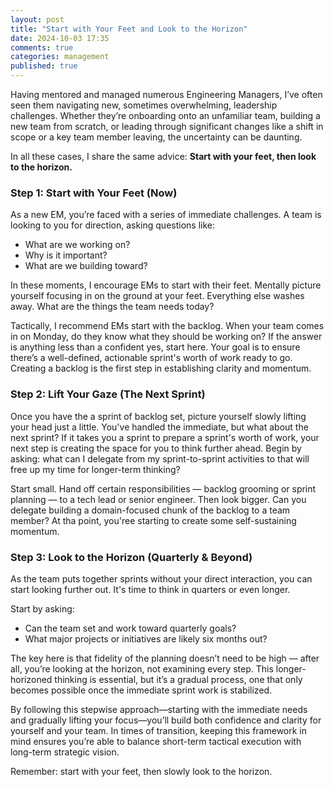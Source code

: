 ```yaml
---
layout: post
title: "Start with Your Feet and Look to the Horizon"
date: 2024-10-03 17:35
comments: true
categories: management
published: true
---
```

Having mentored and managed numerous Engineering Managers, I’ve often seen them navigating new, sometimes overwhelming, leadership challenges. Whether they’re onboarding onto an unfamiliar team, building a new team from scratch, or leading through significant changes like a shift in scope or a key team member leaving, the uncertainty can be daunting.

In all these cases, I share the same advice: **Start with your feet, then look to the horizon.**
### Step 1: Start with Your Feet (Now)

As a new EM, you’re faced with a series of immediate challenges. A team is looking to you for direction, asking questions like:
- What are we working on?
- Why is it important?
- What are we building toward?

In these moments, I encourage EMs to start with their feet. Mentally picture yourself focusing in on the ground at your feet. Everything else washes away. What are the things the team needs today?

Tactically, I recommend EMs start with the backlog. When your team comes in on Monday, do they know what they should be working on? If the answer is anything less than a confident yes, start here. Your goal is to ensure there’s a well-defined, actionable sprint's worth of work ready to go. Creating a backlog is the first step in establishing clarity and momentum.
### Step 2: Lift Your Gaze (The Next Sprint)

Once you have the a sprint of backlog set, picture yourself slowly lifting your head just a little. You've handled the immediate, but what about the next sprint? If it takes you a sprint to prepare a sprint's worth of work, your next step is creating the space for you to think further ahead. Begin by asking: what can I delegate from my sprint-to-sprint activities to that will free up my time for longer-term thinking?

Start small. Hand off certain responsibilities — backlog grooming or sprint planning — to a tech lead or senior engineer. Then look bigger. Can you delegate building a domain-focused chunk of the backlog to a team member? At tha point, you'ree starting to create some self-sustaining momentum.
### Step 3: Look to the Horizon (Quarterly & Beyond)
As the team puts together sprints without your direct interaction, you can start looking further out. It's time to think in quarters or even longer.

Start by asking:
- Can the team set and work toward quarterly goals?
- What major projects or initiatives are likely six months out?

The key here is that fidelity of the planning doesn’t need to be high — after all, you’re looking at the horizon, not examining every step. This longer-horizoned thinking is essential, but it’s a gradual process, one that only becomes possible once the immediate sprint work is stabilized.

By following this stepwise approach—starting with the immediate needs and gradually lifting your focus—you’ll build both confidence and clarity for yourself and your team. In times of transition, keeping this framework in mind ensures you’re able to balance short-term tactical execution with long-term strategic vision.

Remember: start with your feet, then slowly look to the horizon.
